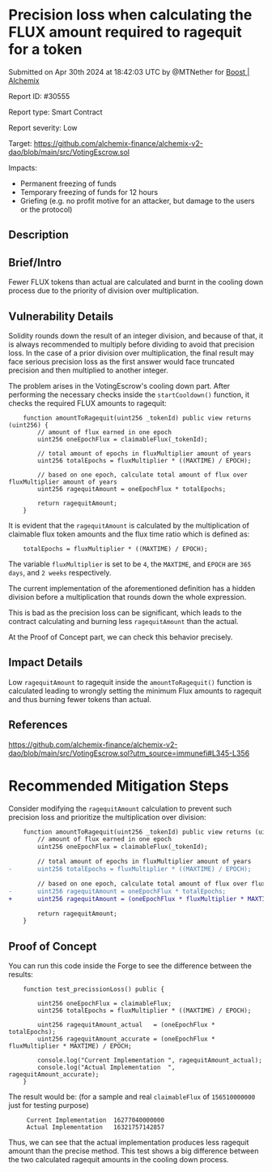
# Precision loss when calculating the FLUX amount required to ragequit for a token

Submitted on Apr 30th 2024 at 18:42:03 UTC by @MTNether for [Boost | Alchemix](https://immunefi.com/bounty/alchemix-boost/)

Report ID: #30555

Report type: Smart Contract

Report severity: Low

Target: https://github.com/alchemix-finance/alchemix-v2-dao/blob/main/src/VotingEscrow.sol

Impacts:
- Permanent freezing of funds
- Temporary freezing of funds for 12 hours
- Griefing (e.g. no profit motive for an attacker, but damage to the users or the protocol)

## Description
## Brief/Intro
Fewer FLUX tokens than actual are calculated and burnt in the cooling down process due to the priority of division over multiplication.

## Vulnerability Details
Solidity rounds down the result of an integer division, and because of that, it is always recommended to multiply before 
dividing to avoid that precision loss. In the case of a prior division over multiplication, the final result may face serious precision loss
as the first answer would face truncated precision and then multiplied to another integer.

The problem arises in the VotingEscrow's cooling down part. After performing the necessary checks inside the `startCooldown()` function, it checks the required FLUX amounts to ragequit:

```Solidity
    function amountToRagequit(uint256 _tokenId) public view returns (uint256) {
        // amount of flux earned in one epoch
        uint256 oneEpochFlux = claimableFlux(_tokenId);

        // total amount of epochs in fluxMultiplier amount of years
        uint256 totalEpochs = fluxMultiplier * ((MAXTIME) / EPOCH);

        // based on one epoch, calculate total amount of flux over fluxMultiplier amount of years
        uint256 ragequitAmount = oneEpochFlux * totalEpochs;

        return ragequitAmount;
    }
```

It is evident that the `ragequitAmount` is calculated by the multiplication of claimable flux token amounts and the flux time ratio which is defined as:

```Solidity
    totalEpochs = fluxMultiplier * ((MAXTIME) / EPOCH);
```

The variable `fluxMultiplier` is set to be `4`, the `MAXTIME`, and `EPOCH` are `365 days`, and `2 weeks` respectively. 

The current implementation of the aforementioned definition has a hidden division before a multiplication that rounds down the whole expression. 

This is bad as the precision loss can be significant, which leads to the contract calculating and burning less `ragequitAmount` than the actual.

At the Proof of Concept part, we can check this behavior precisely.

## Impact Details
Low `ragequitAmount` to ragequit inside the `amountToRagequit()` function is calculated leading to wrongly setting the minimum Flux amounts to ragequit and thus burning fewer tokens than actual.

## References

https://github.com/alchemix-finance/alchemix-v2-dao/blob/main/src/VotingEscrow.sol?utm_source=immunefi#L345-L356

# Recommended Mitigation Steps
Consider modifying the `ragequitAmount` calculation to prevent such precision loss and prioritize the multiplication over division:

```Diff
    function amountToRagequit(uint256 _tokenId) public view returns (uint256) {
        // amount of flux earned in one epoch
        uint256 oneEpochFlux = claimableFlux(_tokenId);

        // total amount of epochs in fluxMultiplier amount of years
-       uint256 totalEpochs = fluxMultiplier * ((MAXTIME) / EPOCH);

        // based on one epoch, calculate total amount of flux over fluxMultiplier amount of years
-       uint256 ragequitAmount = oneEpochFlux * totalEpochs;
+       uint256 ragequitAmount = (oneEpochFlux * fluxMultiplier * MAXTIME) / EPOCH;

        return ragequitAmount;
    }
```




## Proof of Concept

You can run this code inside the Forge to see the difference between the results:

```Solidity
    function test_precissionLoss() public {

        uint256 oneEpochFlux = claimableFlux;
        uint256 totalEpochs = fluxMultiplier * ((MAXTIME) / EPOCH);

        uint256 ragequitAmount_actual   = (oneEpochFlux * totalEpochs);
        uint256 ragequitAmount_accurate = (oneEpochFlux * fluxMultiplier * MAXTIME) / EPOCH;
        
        console.log("Current Implementation ", ragequitAmount_actual);
        console.log("Actual Implementation  ", ragequitAmount_accurate);
    }
```

The result would be: (for a sample and real `claimableFlux` of `156510000000` just for testing purpose)

```  
     Current Implementation  16277040000000
     Actual Implementation   16321757142857
```
Thus, we can see that the actual implementation produces less ragequit amount than the precise method.
This test shows a big difference between the two calculated ragequit amounts in the cooling down process.